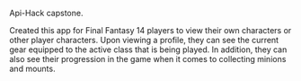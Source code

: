 Api-Hack capstone. 

Created this app for Final Fantasy 14 players to view their own characters or other player characters. Upon viewing a profile, they can see the current gear equipped to the active class that is being played. In addition, they can also see their progression in the game when it comes to collecting minions and mounts.

